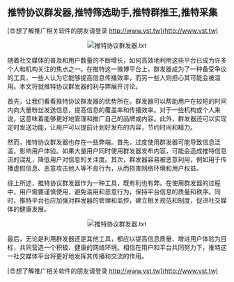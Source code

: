 ## **推特协议群发器,推特筛选助手,推特群推王,推特采集**

[😍想了解推广相关软件的朋友请登录 http://www.vst.tw](http://www.vst.tw)

 <center><img src="https://vst.tw/MP4/tuiguang/png/2.png" alt="推特协议群发器.txt"></center>

随着社交媒体的普及和用户数量的不断增长，如何高效地利用这些平台已成为许多个人和机构关注的焦点之一。在推特这一微博平台上，群发器成为了一种备受争议的工具，一些人认为它能够提高信息传播效率，而另一些人则担心其可能会被滥用。本文将就推特协议群发器的利与弊展开讨论。

首先，让我们看看推特协议群发器的优势所在。群发器可以帮助用户在较短的时间内向大量粉丝发送信息，提高信息的覆盖率和传播效率。对于一些机构或个人来说，这意味着能够更好地管理和推广自己的品牌或内容。此外，群发器还可以实现定时发送功能，让用户可以提前计划好发布的内容，节约时间和精力。

然而，推特协议群发器也存在一些弊端。首先，过度使用群发器可能导致信息泛滥，影响用户体验。如果大量用户同时使用群发器发布内容，可能会造成推特信息流的混乱，降低用户对信息的关注度。其次，群发器容易被恶意利用，例如用于传播虚假信息、恶意攻击他人等不良行为，从而损害网络环境和用户权益。

综上所述，推特协议群发器作为一种工具，既有利也有弊。在使用群发器的过程中，用户需要谨慎使用，避免滥用和恶意行为，保持平台信息的质量和秩序。同时，推特平台也应加强对群发器的管理和监控，建立相关规范和制度，促进社交媒体的健康发展。

 <center><img src="https://vst.tw/MP4/tuiguang/png/3.png" alt="推特协议群发器.txt"></center>

最后，无论是利用群发器还是其他工具，都应以提高信息质量、增进用户体验为目标，共同营造一个积极、健康的网络环境。相信在用户和平台共同努力下，推特这一社交媒体平台将更好地发挥其传播和交流的作用。

[😍想了解推广相关软件的朋友请登录 http://www.vst.tw](http://www.vst.tw)



